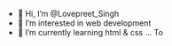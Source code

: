 - 👋 Hi, I’m @Lovepreet_Singh
- 👀 I’m interested in web development
- 🌱 I’m currently learning html & css ...
To


